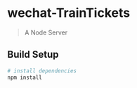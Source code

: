 # wechat-TrainTickets

> A Node Server

## Build Setup

``` bash
# install dependencies
npm install

```
